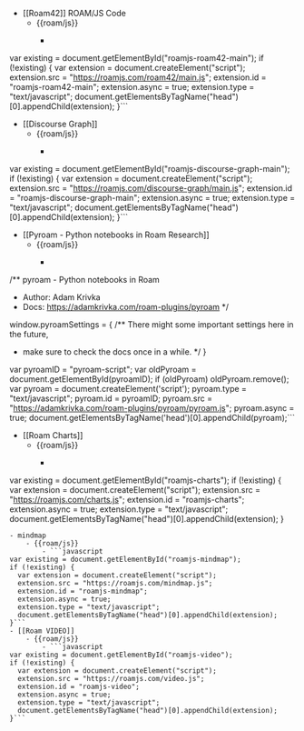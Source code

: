 - [[Roam42]] ROAM/JS Code
    - {{roam/js}}
        - ```javascript
var existing = document.getElementById("roamjs-roam42-main");
if (!existing) {
  var extension = document.createElement("script");
  extension.src = "https://roamjs.com/roam42/main.js";
  extension.id = "roamjs-roam42-main";
  extension.async = true;
  extension.type = "text/javascript";
  document.getElementsByTagName("head")[0].appendChild(extension);
}```
- [[Discourse Graph]]
    - {{roam/js}}
        - ```javascript
var existing = document.getElementById("roamjs-discourse-graph-main");
if (!existing) {
  var extension = document.createElement("script");
  extension.src = "https://roamjs.com/discourse-graph/main.js";
  extension.id = "roamjs-discourse-graph-main";
  extension.async = true;
  extension.type = "text/javascript";
  document.getElementsByTagName("head")[0].appendChild(extension);
}```
- [[Pyroam - Python notebooks in Roam Research]]
    - {{roam/js}}
        - ```javascript
/** pyroam - Python notebooks in Roam
 *  Author: Adam Krivka
 *  Docs: https://adamkrivka.com/roam-plugins/pyroam
 */

window.pyroamSettings = {
  /** There might some important settings here in the future,
   *   make sure to check the docs once in a while.
   */
}

var pyroamID = "pyroam-script";
var oldPyroam = document.getElementById(pyroamID);
if (oldPyroam) oldPyroam.remove();
var pyroam = document.createElement('script');
	pyroam.type = "text/javascript";
	pyroam.id = pyroamID;
	pyroam.src =  "https://adamkrivka.com/roam-plugins/pyroam/pyroam.js";
  	pyroam.async = true;
document.getElementsByTagName('head')[0].appendChild(pyroam);```
- [[Roam Charts]]
    - {{roam/js}}
        - ```javascript
var existing = document.getElementById("roamjs-charts");
if (!existing) {
  var extension = document.createElement("script");
  extension.src = "https://roamjs.com/charts.js";
  extension.id = "roamjs-charts";
  extension.async = true;
  extension.type = "text/javascript";
  document.getElementsByTagName("head")[0].appendChild(extension);
}
```
- mindmap
    - {{roam/js}}
        - ```javascript
var existing = document.getElementById("roamjs-mindmap");
if (!existing) {
  var extension = document.createElement("script");
  extension.src = "https://roamjs.com/mindmap.js";
  extension.id = "roamjs-mindmap";
  extension.async = true;
  extension.type = "text/javascript";
  document.getElementsByTagName("head")[0].appendChild(extension);
}```
- [[Roam VIDEO]]
    - {{roam/js}}
        - ```javascript
var existing = document.getElementById("roamjs-video");
if (!existing) {
  var extension = document.createElement("script");
  extension.src = "https://roamjs.com/video.js";
  extension.id = "roamjs-video";
  extension.async = true;
  extension.type = "text/javascript";
  document.getElementsByTagName("head")[0].appendChild(extension);
}```
